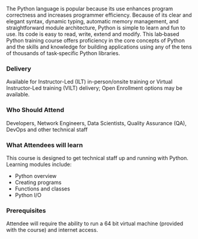 <!-- Python Foundation -->

The Python language is popular because its use enhances program correctness and increases programmer efficiency. Because of its clear and elegant syntax, dynamic typing, automatic memory management, and straightforward module architecture, Python is simple to learn and fun to use. Its code is easy to read, write, extend and modify. This lab‐based Python training course offers proficiency in the core concepts of Python and the skills and knowledge for building applications using any of the tens of thousands of task‐specific Python libraries.


### Delivery

Available for Instructor-Led (ILT) in-person/onsite training or Virtual Instructor-Led training (VILT) delivery; Open Enrollment options may be available.


### Who Should Attend

Developers, Network Engineers, Data Scientists, Quality Assurance (QA), DevOps and other technical staff


### What Attendees will learn

This course is designed to get technical staff up and running with Python. Learning modules include:

- Python overview
- Creating programs
- Functions and classes
- Python I/O


### Prerequisites

Attendee will require the ability to run a 64 bit virtual machine (provided with the course) and internet access.
